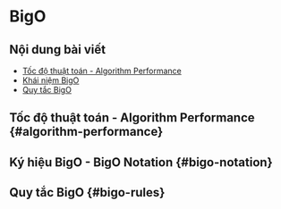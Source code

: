 # BigO

## Nội dung bài viết

-   [Tốc độ thuật toán - Algorithm Performance](#algorithm-performance)
-   [Khái niệm BigO](#bigo-notation)
-   [Quy tắc BigO](#bigo-rules)

## Tốc độ thuật toán - Algorithm Performance {#algorithm-performance}

## Ký hiệu BigO - BigO Notation {#bigo-notation}

## Quy tắc BigO {#bigo-rules}

